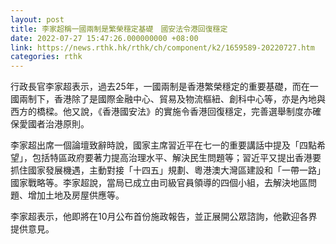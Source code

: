 ```yaml
---
layout: post
title: 李家超稱一國兩制是繁榮穩定基礎　國安法令港回復穩定
date: 2022-07-27 15:47:26.000000000 +08:00
link: https://news.rthk.hk/rthk/ch/component/k2/1659589-20220727.htm
categories: rthk
---
```


行政長官李家超表示，過去25年，一國兩制是香港繁榮穩定的重要基礎，而在一國兩制下，香港除了是國際金融中心、貿易及物流樞紐、創科中心等，亦是內地與西方的橋樑。他又說，《香港國安法》的實施令香港回復穩定，完善選舉制度亦確保愛國者治港原則。

李家超出席一個論壇致辭時說，國家主席習近平在七一的重要講話中提及「四點希望」，包括特區政府要著力提高治理水平、解決民生問題等；習近平又提出香港要抓住國家發展機遇，主動對接「十四五」規劃、粵港澳大灣區建設和「一帶一路」國家戰略等。李家超說，當局已成立由司級官員領導的四個小組，去解決地區問題、增加土地及房屋供應等。

李家超表示，他即將在10月公布首份施政報告，並正展開公眾諮詢，他歡迎各界提供意見。
